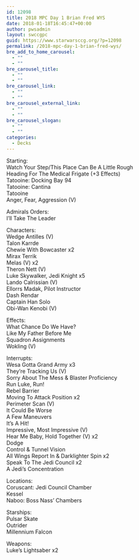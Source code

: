```yaml
---
id: 12098
title: 2018 MPC Day 1 Brian Fred WYS
date: 2018-01-18T16:45:47+00:00
author: pwsadmin
layout: swccgpc
guid: https://www.starwarsccg.org/?p=12098
permalink: /2018-mpc-day-1-brian-fred-wys/
bre_add_to_home_carousel:
  - ""
  - ""
bre_carousel_title:
  - ""
  - ""
bre_carousel_link:
  - ""
  - ""
bre_carousel_external_link:
  - ""
  - ""
bre_carousel_slogan:
  - ""
  - ""
categories:
  - Decks
---
```

Starting:  
Watch Your Step/This Place Can Be A Little Rough  
Heading For The Medical Frigate (+3 Effects)  
Tatooine: Docking Bay 94  
Tatooine: Cantina  
Tatooine  
Anger, Fear, Aggression (V)

Admirals Orders:  
I’ll Take The Leader 

Characters:  
Wedge Antilles (V)  
Talon Karrde  
Chewie With Bowcaster x2  
Mirax Terrik  
Melas (V) x2  
Theron Nett (V)  
Luke Skywalker, Jedi Knight x5  
Lando Calrissian (V)  
Ellorrs Madak, Pilot Instructor  
Dash Rendar  
Captain Han Solo  
Obi-Wan Kenobi (V)

Effects:  
What Chance Do We Have?  
Like My Father Before Me  
Squadron Assignments  
Wokling (V)

Interrupts:  
Wesa Gotta Grand Army x3  
They’re Tracking Us (V)  
Sorry About The Mess & Blaster Proficiency  
Run Luke, Run!  
Rebel Barrier  
Moving To Attack Position x2  
Perimeter Scan (V)  
It Could Be Worse  
A Few Maneuvers  
It’s A Hit!  
Impressive, Most Impressive (V)  
Hear Me Baby, Hold Together (V) x2  
Dodge  
Control & Tunnel Vision  
All Wings Report In & Darklighter Spin x2  
Speak To The Jedi Council x2  
A Jedi’s Concentration

Locations:  
Coruscant: Jedi Council Chamber  
Kessel  
Naboo: Boss Nass’ Chambers

Starships:  
Pulsar Skate  
Outrider  
Millennium Falcon

Weapons:  
Luke’s Lightsaber x2